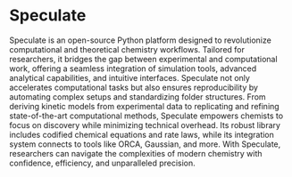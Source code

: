 # Speculate
Speculate is an open-source Python platform designed to revolutionize computational and theoretical chemistry workflows. Tailored for researchers, it bridges the gap between experimental and computational work, offering a seamless integration of simulation tools, advanced analytical capabilities, and intuitive interfaces. Speculate not only accelerates computational tasks but also ensures reproducibility by automating complex setups and standardizing folder structures.  From deriving kinetic models from experimental data to replicating and refining state-of-the-art computational methods, Speculate empowers chemists to focus on discovery while minimizing technical overhead. Its robust library includes codified chemical equations and rate laws, while its integration system connects to tools like ORCA, Gaussian, and more. With Speculate, researchers can navigate the complexities of modern chemistry with confidence, efficiency, and unparalleled precision.
